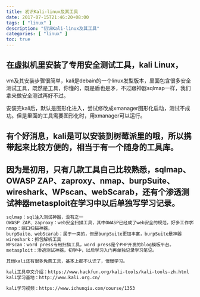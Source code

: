 ```yaml
---
title: 初识Kali-linux及其工具
date: 2017-07-15T21:46:20+08:00
tags: [ "linux" ] 
description: "初识Kali-linux及其工具"
categories: [ "linux" ]
toc: true
---
```


## 在虚拟机里安装了专用安全测试工具，kali Linux，

vm及其安装步骤很简单，kali是debain的一个linux发型版本，里面包含很多安全测试工具，既然是工具，你懂的，既是盾也是矛，不过跟神器sqlmap一样，我们拿来做安全测试再好不过。

安装完kali后，默认是图形化进入，尝试修改成xmanager图形化启动，测试不成功。但是里面的工具需要图形化时，用xmanager可以运行。

## 有个好消息，kali是可以安装到树莓派里的哦，所以携带起来比较方便的，相当于有一个随身的工具库。

## 因为是初用，只有几款工具自己比较熟悉，sqlmap、OWASP ZAP、zaproxy、nmap、burpSuite、wireshark、WPscan、webScarab，还有个渗透测试神器metasploit在学习中以后单独写学习记录。
```bash
sqlmap：sql注入测试神器，没有之一
OWASP ZAP、zaproxy：web安全扫描工具，其中OWASP已经成了web安全的规范，好多工作求职时需要熟悉top10的缺陷及其修复。个人测试偶尔有误报
nmap：端口扫描神器，
burpSuite、webScarab：属于一类的，但是burpSuite更加丰富，burpSuite是神器
wireshark：抓包解析工具
WPscan：word press专用扫描工具，word press是个PHP开发的blog模板平台。
metasploit：渗透测试神器，初学中，以后学习入门再单独记录学习笔记。

其他kali还有很多免费工具，基本上都不认识了，慢慢学习。

kali工具中文介绍：https://www.hackfun.org/kali-tools/kali-tools-zh.html
kali学习基地：http://www.kali.org.cn/

kali学习视频：https://www.ichunqiu.com/course/1353
```
